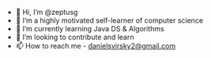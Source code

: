- 👋 Hi, I’m @zeptusg
- 👀 I’m a highly motivated self-learner of computer science
- 🌱 I’m currently learning Java DS & Algorithms
- 💞️ I’m looking to contribute and learn
- 📫 How to reach me - danielsvirsky2@gmail.com

<!---
zeptusg/zeptusg is a ✨ special ✨ repository because its `README.md` (this file) appears on your GitHub profile.
You can click the Preview link to take a look at your changes.
--->
